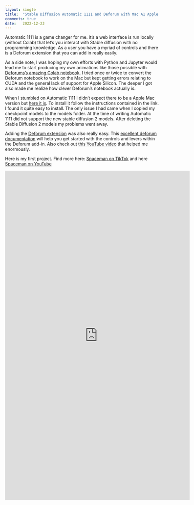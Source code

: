 ```yaml
---
layout: single
title:  "Stable Diffusion Automatic 1111 and Deforum with Mac A1 Apple Silicon"
comments: true
date:   2022-12-23
---
```


Automatic 1111 is a game changer for me.   It’s a web interface is run locally (without Colab) that let’s you interact with Stable diffusion with no programming knowledge.  As a user you have a myriad of controls and there is a Deforum extension that you can add in really easily.
 
As a side note, I was hoping my own efforts with Python and Jupyter would lead me to start producing my own animations like those possible with [Deforums’s amazing Colab notebook](https://colab.research.google.com/github/deforum/stable-diffusion/blob/main/Deforum_Stable_Diffusion.ipynb).  I tried once or twice to convert the Deforum notebook to work on the Mac but kept getting errors relating to CUDA and the general lack of support for Apple Silicon. The deeper I got also made me realize how clever Deforum’s notebook actually is.

When I stumbled on Automatic 1111 I didn’t expect there to be a Apple Mac version but [here it is](https://github.com/AUTOMATIC1111/stable-diffusion-webui/wiki/Installation-on-Apple-Silicon).  To install it follow the instructions contained in the link. I found it quite easy to install.  The only issue I had came when I copied my checkpoint models to the models folder.  At the time of writing Automatic 1111 did not support the new stable diffusion 2 models.  After deleting the Stable Diffusion 2 models my problems went away.

Adding the [Deforum extension](https://github.com/deforum-art/deforum-for-automatic1111-webui) was also really easy.  This [excellent deforum documentation](https://dreamingcomputers.com/deforum-stable-diffusion/deforum-stable-diffusion-settings/) will help you get started with the controls and levers within the Deforum add-in. Also check out [this YouTube video](https://youtu.be/R52hxnpNews) that helped me enormously.


Here is my first project.  Find more here: [Spaceman on TikTok](https://www.tiktok.com/@spaceman_mashups) and here [Spaceman on YouTube](https://www.youtube.com/@spaceman_ai)

<iframe width="604" height="1074" src="https://www.youtube.com/embed/Lln2AhtvbjQ" title="Taylor Swift Anti-hero AI Animation" frameborder="0" allow="accelerometer; autoplay; clipboard-write; encrypted-media; gyroscope; picture-in-picture" allowfullscreen></iframe>









